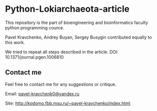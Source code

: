 # Python-Lokiarchaeota-article


This repository is the part of bioengineering and bioinformatics faculty python programming cource.

Pavel Kravchenko, Andrey Buyan, Sergey Busygin contributed equally to this work.

We tried to repeat all steps described in the article. DOI: 10.1371/journal.pgen.1006810


## Contact me

Feel free to contact me for any suggestions or critique.

Email: pavel-kravchenk0@yandex.ru 

Site: http://kodomo.fbb.msu.ru/~pavel-kravchenko/index.html 
